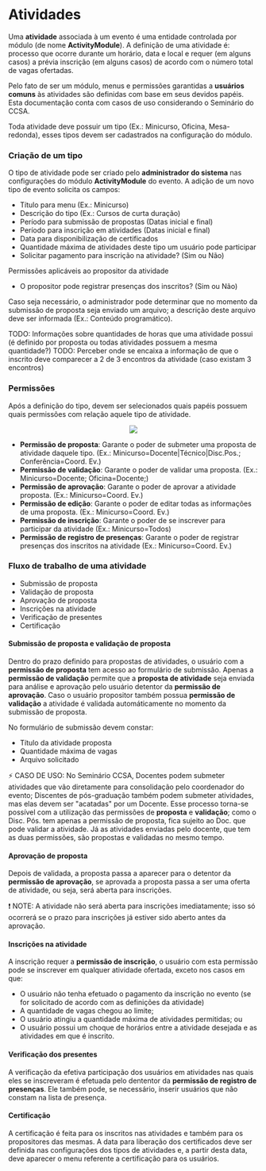 # Atividades

Uma **atividade** associada à um evento é uma entidade controlada por módulo (de nome **ActivityModule**). A definição de uma atividade é: processo que ocorre durante um horário, data e local e requer (em alguns casos) a prévia inscrição (em alguns casos) de acordo com o número total de vagas ofertadas.

Pelo fato de ser um módulo, menus e permissões garantidas a **usuários comuns** às atividades são definidas com base em seus devidos papéis. Esta documentação conta com casos de uso considerando o Seminário do CCSA.

Toda atividade deve possuir um tipo (Ex.: Minicurso, Oficina, Mesa-redonda), esses tipos devem ser cadastrados na configuração do módulo.

### Criação de um tipo

O tipo de atividade pode ser criado pelo **administrador do sistema** nas configurações do módulo **ActivityModule** do evento. A adição de um novo tipo de evento solicita os campos:
- Título para menu (Ex.: Minicurso)
- Descrição do tipo (Ex.: Cursos de curta duração)
- Período para submissão de propostas (Datas inicial e final)
- Período para inscrição em atividades (Datas inicial e final)
- Data para disponibilização de certificados
- Quantidade máxima de atividades deste tipo um usuário pode participar
- Solicitar pagamento para inscrição na atividade? (Sim ou Não)

Permissões aplicáveis ao propositor da atividade
- O propositor pode registrar presenças dos inscritos? (Sim ou Não)

Caso seja necessário, o administrador pode determinar que no momento da submissão de proposta seja enviado um arquivo; a descrição deste arquivo deve ser informada (Ex.: Conteúdo programático).

TODO: Informações sobre quantidades de horas que uma atividade possui (é definido por proposta ou todas atividades possuem a mesma quantidade?)
TODO: Perceber onde se encaixa a informação de que o inscrito deve comparecer a 2 de 3 encontros da atividade (caso existam 3 encontros)

### Permissões

Após a definição do tipo, devem ser selecionados quais papéis possuem quais permissões com relação aquele tipo de atividade.

<p align="center">
<img src="http://i.imgur.com/MARleqh.jpg">
</p>

- **Permissão de proposta**: Garante o poder de submeter uma proposta de atividade daquele tipo. (Ex.: Minicurso=Docente|Técnico|Disc.Pos.; Conferência=Coord. Ev.)
- **Permissão de validação**: Garante o poder de validar uma proposta. (Ex.: Minicurso=Docente; Oficina=Docente;)
- **Permissão de aprovação**: Garante o poder de aprovar a atividade proposta. (Ex.: Minicurso=Coord. Ev.)
- **Permissão de edição**: Garante o poder de editar todas as informações de uma proposta. (Ex.: Minicurso=Coord. Ev.)
- **Permissão de inscrição**: Garante o poder de se inscrever para participar da atividade (Ex.: Minicurso=Todos)
- **Permissão de registro de presenças**: Garante o poder de registrar presenças dos inscritos na atividade (Ex.: Minicurso=Coord. Ev.)

### Fluxo de trabalho de uma atividade

- Submissão de proposta
- Validação de proposta
- Aprovação de proposta
- Inscrições na atividade
- Verificação de presentes
- Certificação

#### Submissão de proposta e validação de proposta

Dentro do prazo definido para propostas de atividades, o usuário com a **permissão de proposta** tem acesso ao formulário de submissão. Apenas a **permissão de validação** permite que a **proposta de atividade** seja enviada para análise e aprovação pelo usuário detentor da **permissão de aprovação**. Caso o usuário propositor também possua **permissão de validação** a atividade é validada automáticamente no momento da submissão de proposta.

No formulário de submissão devem constar:
- Título da atividade proposta
- Quantidade máxima de vagas
- Arquivo solicitado

:zap: CASO DE USO: No Seminário CCSA, Docentes podem submeter atividades que vão diretamente para consolidação pelo coordenador do evento; Discentes de pós-graduação também podem submeter atividades, mas elas devem ser "acatadas" por um Docente. Esse processo torna-se possível com a utilização das permissões de **proposta** e **validação**; como o Disc. Pós. tem apenas a permissão de proposta, fica sujeito ao Doc. que pode validar a atividade. Já as atividades enviadas pelo docente, que tem as duas permissões, são propostas e validadas no mesmo tempo.

#### Aprovação de proposta

Depois de validada, a proposta passa a aparecer para o detentor da **permissão de aprovação**, se aprovada a proposta passa a ser uma oferta de atividade, ou seja, será aberta para inscrições.

:exclamation: NOTE: A atividade não será aberta para inscrições imediatamente; isso só ocorrerá se o prazo para inscrições já estiver sido aberto antes da aprovação.

#### Inscrições na atividade

A inscrição requer a **permissão de inscrição**, o usuário com esta permissão pode se inscrever em qualquer atividade ofertada, exceto nos casos em que:
- O usuário não tenha efetuado o pagamento da inscrição no evento (se for solicitado de acordo com as definições da atividade)
- A quantidade de vagas chegou ao limite;
- O usuário atingiu a quantidade máxima de atividades permitidas; ou
- O usuário possui um choque de horários entre a atividade desejada e as atividades em que é inscrito.

#### Verificação dos presentes

A verificação da efetiva participação dos usuários em atividades nas quais eles se inscreveram é efetuada pelo dententor da **permissão de registro de presenças**. Ele também pode, se necessário, inserir usuários que não constam na lista de presença.

#### Certificação

A certificação é feita para os inscritos nas atividades e também para os propositores das mesmas. A data para liberação dos certificados deve ser definida nas configurações dos tipos de atividades e, a partir desta data, deve aparecer o menu referente a certificação para os usuários.
